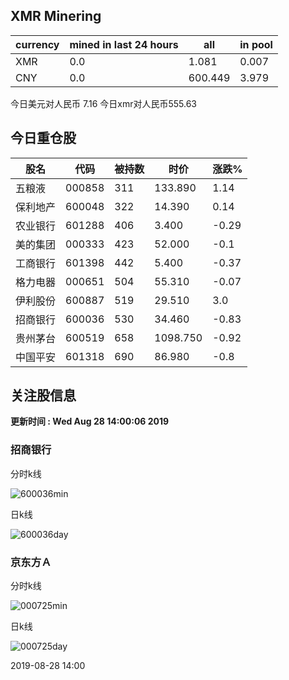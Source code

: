 ## XMR Minering

|currency|mined in last 24 hours|all|in pool|
|---|---|---|---|
|XMR|0.0|1.081|0.007|
|CNY|0.0|600.449|3.979|

今日美元对人民币 7.16	今日xmr对人民币555.63


## 今日重仓股 

|股名|代码|被持数|时价|涨跌%|
|---|---|---|---|---|
|五粮液|000858|311|133.890|1.14|
|保利地产|600048|322|14.390|0.14|
|农业银行|601288|406|3.400|-0.29|
|美的集团|000333|423|52.000|-0.1|
|工商银行|601398|442|5.400|-0.37|
|格力电器|000651|504|55.310|-0.07|
|伊利股份|600887|519|29.510|3.0|
|招商银行|600036|530|34.460|-0.83|
|贵州茅台|600519|658|1098.750|-0.92|
|中国平安|601318|690|86.980|-0.8|

## 关注股信息
**更新时间 : Wed Aug 28 14:00:06 2019**
### 招商银行 
分时k线

![600036min](http://image.sinajs.cn/newchart/min/n/sh600036.gif)

日k线

![600036day](http://image.sinajs.cn/newchart/daily/n/sh600036.gif)

### 京东方Ａ 
分时k线

![000725min](http://image.sinajs.cn/newchart/min/n/sz000725.gif)

日k线

![000725day](http://image.sinajs.cn/newchart/daily/n/sz000725.gif)

2019-08-28 14:00